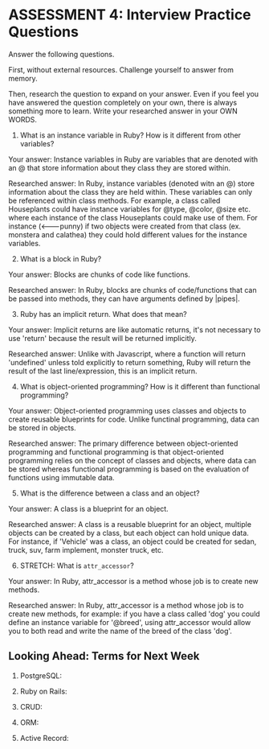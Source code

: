 # ASSESSMENT 4: Interview Practice Questions
Answer the following questions.

First, without external resources. Challenge yourself to answer from memory.

Then, research the question to expand on your answer. Even if you feel you have answered the question completely on your own, there is always something more to learn. Write your researched answer in your OWN WORDS.  

1. What is an instance variable in Ruby? How is it different from other variables?

  Your answer: Instance variables in Ruby are variables that are denoted with an @ that store information about they class they are stored within.

  Researched answer: In Ruby, instance variables (denoted witn an @) store information about the class they are held within. These variables can only be referenced within class methods. For example, a class called Houseplants could have instance variables for @type, @color, @size etc. where each instance of the class Houseplants could make use of them. For instance (<---punny) if two objects were created from that class (ex. monstera and calathea) they could hold different values for the instance variables.



2. What is a block in Ruby?

  Your answer: Blocks are chunks of code like functions. 

  Researched answer: In Ruby, blocks are chunks of code/functions that can be passed into methods, they can have arguments defined by |pipes|.



3. Ruby has an implicit return. What does that mean?

  Your answer: Implicit returns are like automatic returns, it's not necessary to use 'return' because the result will be returned implicitly.

  Researched answer: Unlike with Javascript, where a function will return 'undefined' unless told explicitly to return something, Ruby will return the result of the last line/expression, this is an implicit return.



4. What is object-oriented programming? How is it different than functional programming?

  Your answer: Object-oriented programming uses classes and objects to create reusable blueprints for code. Unlike functinal programming, data can be stored in objects.

  Researched answer: The primary difference between object-oriented programming and functional programming is that object-oriented programming relies on the concept of classes and objects, where data can be stored whereas functional programming is based on the evaluation of functions using immutable data.



5. What is the difference between a class and an object?

  Your answer: A class is a blueprint for an object. 

  Researched answer: A class is a reusable blueprint for an object, multiple objects can be created by a class, but each object can hold unique data. For instance, if 'Vehicle' was a class, an object could be created for sedan, truck, suv, farm implement, monster truck, etc. 



6. STRETCH: What is `attr_accessor`?

  Your answer: In Ruby, attr_accessor is a method whose job is to create new methods.

  Researched answer: In Ruby, attr_accessor is a method whose job is to create new methods, for example: if you have a class called 'dog' you could define an instance variable for '@breed', using attr_accessor would allow you to both read and write the name of the breed of the class 'dog'.



## Looking Ahead: Terms for Next Week

1. PostgreSQL:
 
2. Ruby on Rails:

3. CRUD:

4. ORM:

5. Active Record:
